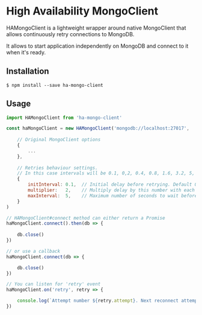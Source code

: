 High Availability MongoClient
=============================

HAMongoClient is a lightweight wrapper around native MongoClient
that allows continuously retry connections to MongoDB.

It allows to start application independently on MongoDB and connect to it when it's ready.

Installation
------------

``$ npm install --save ha-mongo-client``

Usage
-----

```javascript
import HAMongoClient from 'ha-mongo-client'

const haMongoClient = new HAMongoClient('mongodb://localhost:27017',
    
    // Original MongoClient options
    {
        ...
    },
    
    // Retries behaviour settings.
    // In this case intervals will be 0.1, 0,2, 0.4, 0.8, 1.6, 3.2, 5, 5, 5 ... 
    {
        initInterval: 0.1,  // Initial delay before retrying. Default 0.1 sec
        multiplier:   2,    // Multiply delay by this number with each retry to prevent overwhelming the server. Default 2
        maxInterval:  5,    // Maximum number of seconds to wait before retrying again. Default 5 sec
    }
)

// HAMongoClient#connect method can either return a Promise
haMongoClient.connect().then(db => {
    
    db.close()
})

// or use a callback
haMongoClient.connect(db => {

    db.close()
})

// You can listen for 'retry' event
haMongoClient.on('retry', retry => {

    console.log(`Attempt number ${retry.attempt}. Next reconnect attempt in ${retry.interval} sec.`)
})
```
